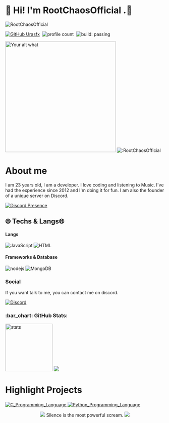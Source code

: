 # 🖤 Hi! I'm RootChaosOfficial .🖤
<img src="https://readme-typing-svg.herokuapp.com?size=20&width=1024&lines=💎+Kaliteli+bot+hizmetleri+için+altta+bulunan+butonlardan+bana+ulaşın.+💎" alt="RootChaosOfficial" />

[![GitHub Urasfx](https://img.shields.io/github/followers/RootChaosOfficial?label=follow&style=social)](https://github.com/RootChaosOfficial)&nbsp;
![profile count](https://komarev.com/ghpvc/?username=RootChaosOfficial&color=red)&nbsp;
![build: passing](https://img.shields.io/badge/build-passing-success)

<img src="https://novatorem-nine-gamma.vercel.app/api/spotify" alt="Your alt what" width="350" /> <img src="https://count.getloli.com/get/@:RootChaosOfficial?theme=rule34" alt=":RootChaosOfficial" />

# About me
I am 23 years old, I am a developer. I love coding and listening to Music. I've had the experience since 2012 and I'm doing it for fun. I am also the founder of a unique server on Discord.

[![Discord Presence](https://lanyard-profile-readme.vercel.app/api/948298109065256990)](https://discord.com/users/948298109065256990) 

## 🌐 Techs & Langs🌐
#### Langs
![JavaScript](https://img.shields.io/badge/JavaScript-323330?style=for-the-badge&logo=javascript&logoColor=F7DF1E) ![HTML](https://img.shields.io/badge/HTML5-E34F26?style=for-the-badge&logo=html5&logoColor=white)
#### Frameworks & Database
![nodejs](https://img.shields.io/badge/Node.js-339933?style=for-the-badge&logo=nodedotjs&logoColor=white) ![MongoDB](https://img.shields.io/badge/MongoDB-4EA94B?style=for-the-badge&logo=mongodb&logoColor=white)

### Social
If you want talk to me, you can contact me on discord.

[![Discord](https://img.shields.io/badge/Discord-7289DA?style=for-the-badge&logo=discord&logoColor=white)](https://discord.com/users/948298109065256990)

<h3 align="left">:bar_chart: GitHub Stats:</h3>
<p align="left">
   <img src="https://github-readme-stats.vercel.app/api?username=RootChaosOfficial&count_private=true&show_icons=true&theme=dark&hide_border=true" width="%100" height="150px" alt="stats" />
<img src="https://github-profile-trophy.vercel.app/?username=RootChaosOfficial&theme=radical" />
</p>

#  Highlight Projects
<p align="left">
    <a href="https://github.com/RootChaosOfficial/v13-butonlu-mongo-register">
        <img align="center" src="https://github-readme-stats.vercel.app/api/pin/?username=RootChaosOfficial&repo=v13-butonlu-mongo-register&show_icons=true&line_height=27&title_color=6aa6f8&text_color=8a919a&icon_color=6aa6f8&bg_color=22272e" alt="C_Programming_Language" />
    </a>
    <a href="https://github.com/RootChaosOfficial/v13-butonlu-mongo-register">
        <img align="center" src="https://github-readme-stats.vercel.app/api/pin/?username=RootChaosOfficial&repo=v13-butonlu-mongo-register&show_icons=true&line_height=27&title_color=6aa6f8&text_color=8a919a&icon_color=6aa6f8&bg_color=22272e"alt="Python_Programming_Language" /></a>
</p>

<p  align="center">
<img src="https://i.hizliresim.com/mXzOr1.gif">
  Silence is the most powerful scream.
<img src="https://i.hizliresim.com/mXzOr1.gif">  
